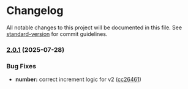 # Changelog

All notable changes to this project will be documented in this file. See [standard-version](https://github.com/conventional-changelog/standard-version) for commit guidelines.

### [2.0.1](https://github.com/TAZIReda/Parts/compare/v2.0.0...v2.0.1) (2025-07-28)


### Bug Fixes

* **number:** correct increment logic for v2 ([cc26461](https://github.com/TAZIReda/Parts/commit/cc2646157eb6e740f1cdfe16910afc9640bb044f))
